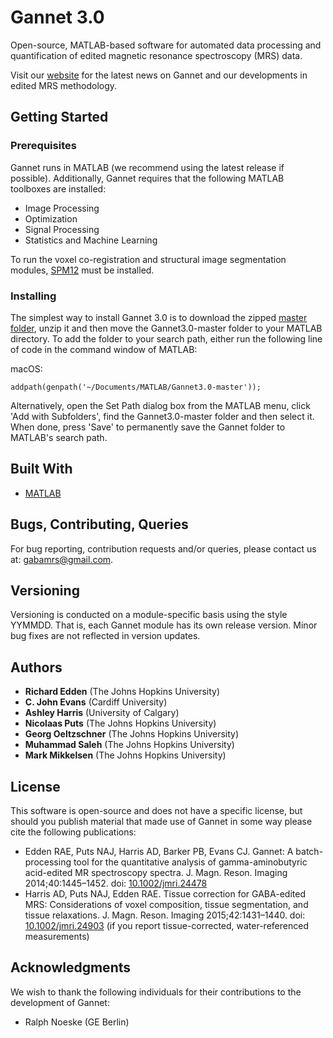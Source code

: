 # Gannet 3.0

Open-source, MATLAB-based software for automated data processing and quantification of edited magnetic resonance spectroscopy (MRS) data.

Visit our [website](http://www.gabamrs.com/) for the latest news on Gannet and our developments in edited MRS methodology.

## Getting Started

### Prerequisites

Gannet runs in MATLAB (we recommend using the latest release if possible).
Additionally, Gannet requires that the following MATLAB toolboxes are installed:

* Image Processing
* Optimization
* Signal Processing
* Statistics and Machine Learning

To run the voxel co-registration and structural image segmentation modules, [SPM12](https://www.fil.ion.ucl.ac.uk/spm/software/spm12/) must be installed.

### Installing

The simplest way to install Gannet 3.0 is to download the zipped [master folder](https://github.com/richardedden/Gannet3.0/archive/master.zip), unzip it and then move the Gannet3.0-master folder to your MATLAB directory.
To add the folder to your search path, either run the following line of code in the command window of MATLAB:

macOS:
```
addpath(genpath('~/Documents/MATLAB/Gannet3.0-master'));
```

Alternatively, open the Set Path dialog box from the MATLAB menu, click 'Add with Subfolders', find the Gannet3.0-master folder and then select it. When done, press 'Save' to permanently save the Gannet folder to MATLAB's search path.

## Built With

* [MATLAB](https://www.mathworks.com/products/matlab.html)

## Bugs, Contributing, Queries

For bug reporting, contribution requests and/or queries, please contact us at: [gabamrs@gmail.com](gabamrs@gmail.com).

## Versioning

Versioning is conducted on a module-specific basis using the style YYMMDD. That is, each Gannet module has its own release version. Minor bug fixes are not reflected in version updates.

## Authors

* **Richard Edden** (The Johns Hopkins University)
* **C. John Evans** (Cardiff University)
* **Ashley Harris** (University of Calgary)
* **Nicolaas Puts** (The Johns Hopkins University)
* **Georg Oeltzschner** (The Johns Hopkins University)
* **Muhammad Saleh** (The Johns Hopkins University)
* **Mark Mikkelsen** (The Johns Hopkins University)

## License

This software is open-source and does not have a specific license, but should you publish material that made use of Gannet in some way please cite the following publications:

* Edden RAE, Puts NAJ, Harris AD, Barker PB, Evans CJ. Gannet: A batch-processing tool for the quantitative analysis of gamma-aminobutyric acid-edited MR spectroscopy spectra. J. Magn. Reson. Imaging 2014;40:1445–1452. doi: [10.1002/jmri.24478](http://doi.wiley.com/10.1002/jmri.24478)
* Harris AD, Puts NAJ, Edden RAE. Tissue correction for GABA-edited MRS: Considerations of voxel composition, tissue segmentation, and tissue relaxations. J. Magn. Reson. Imaging 2015;42:1431–1440. doi: [10.1002/jmri.24903](http://doi.wiley.com/10.1002/jmri.24903) (if you report tissue-corrected, water-referenced measurements)

## Acknowledgments

We wish to thank the following individuals for their contributions to the development of Gannet:

* Ralph Noeske (GE Berlin)
